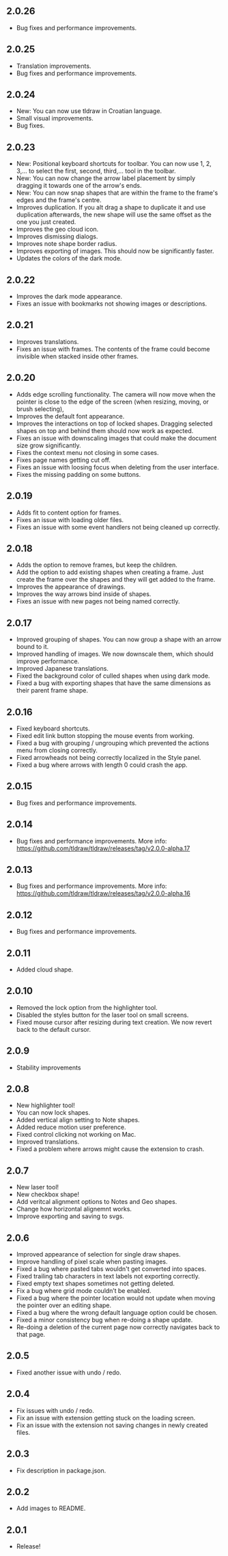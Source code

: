 ## 2.0.26

- Bug fixes and performance improvements.

## 2.0.25

- Translation improvements.
- Bug fixes and performance improvements.

## 2.0.24

- New: You can now use tldraw in Croatian language.
- Small visual improvements.
- Bug fixes.

## 2.0.23

- New: Positional keyboard shortcuts for toolbar. You can now use 1, 2, 3,... to select the first, second, third,... tool in the toolbar.
- New: You can now change the arrow label placement by simply dragging it towards one of the arrow's ends.
- New: You can now snap shapes that are within the frame to the frame's edges and the frame's centre.
- Improves duplication. If you alt drag a shape to duplicate it and use duplication afterwards, the new shape will use the same offset as the one you just created.
- Improves the geo cloud icon.
- Improves dismissing dialogs.
- Improves note shape border radius.
- Improves exporting of images. This should now be significantly faster.
- Updates the colors of the dark mode.

## 2.0.22

- Improves the dark mode appearance.
- Fixes an issue with bookmarks not showing images or descriptions.

## 2.0.21

- Improves translations.
- Fixes an issue with frames. The contents of the frame could become invisible when stacked inside other frames.

## 2.0.20

- Adds edge scrolling functionality. The camera will now move when the pointer is close to the edge of the screen (when resizing, moving, or brush selecting),
- Improves the default font appearance.
- Improves the interactions on top of locked shapes. Dragging selected shapes on top and behind them should now work as expected.
- Fixes an issue with downscaling images that could make the document size grow significantly.
- Fixes the context menu not closing in some cases.
- Fixes page names getting cut off.
- Fixes an issue with loosing focus when deleting from the user interface.
- Fixes the missing padding on some buttons.

## 2.0.19

- Adds fit to content option for frames.
- Fixes an issue with loading older files.
- Fixes an issue with some event handlers not being cleaned up correctly.

## 2.0.18

- Adds the option to remove frames, but keep the children.
- Add the option to add existing shapes when creating a frame. Just create the frame over the shapes and they will get added to the frame.
- Improves the appearance of drawings.
- Improves the way arrows bind inside of shapes.
- Fixes an issue with new pages not being named correctly.

## 2.0.17

- Improved grouping of shapes. You can now group a shape with an arrow bound to it.
- Improved handling of images. We now downscale them, which should improve performance.
- Improved Japanese translations.
- Fixed the background color of culled shapes when using dark mode.
- Fixed a bug with exporting shapes that have the same dimensions as their parent frame shape.

## 2.0.16

- Fixed keyboard shortcuts.
- Fixed edit link button stopping the mouse events from working.
- Fixed a bug with grouping / ungrouping which prevented the actions menu from closing correctly.
- Fixed arrowheads not being correctly localized in the Style panel.
- Fixed a bug where arrows with length 0 could crash the app.

## 2.0.15

- Bug fixes and performance improvements.

## 2.0.14

- Bug fixes and performance improvements. More info:
  https://github.com/tldraw/tldraw/releases/tag/v2.0.0-alpha.17

## 2.0.13

- Bug fixes and performance improvements. More info:
  https://github.com/tldraw/tldraw/releases/tag/v2.0.0-alpha.16

## 2.0.12

- Bug fixes and performance improvements.

## 2.0.11

- Added cloud shape.

## 2.0.10

- Removed the lock option from the highlighter tool.
- Disabled the styles button for the laser tool on small screens.
- Fixed mouse cursor after resizing during text creation. We now revert back to the default cursor.

## 2.0.9

- Stability improvements

## 2.0.8

- New highlighter tool!
- You can now lock shapes.
- Added vertical align setting to Note shapes.
- Added reduce motion user preference.
- Fixed control clicking not working on Mac.
- Improved translations.
- Fixed a problem where arrows might cause the extension to crash.

## 2.0.7

- New laser tool!
- New checkbox shape!
- Add veritcal alignment options to Notes and Geo shapes.
- Change how horizontal alignemnt works.
- Improve exporting and saving to svgs.

## 2.0.6

- Improved appearance of selection for single draw shapes.
- Improve handling of pixel scale when pasting images.
- Fixed a bug where pasted tabs wouldn't get converted into spaces.
- Fixed trailing tab characters in text labels not exporting correctly.
- Fixed empty text shapes sometimes not getting deleted.
- Fix a bug where grid mode couldn’t be enabled.
- Fixed a bug where the pointer location would not update when moving the pointer over an editing shape.
- Fixed a bug where the wrong default language option could be chosen.
- Fixed a minor consistency bug when re-doing a shape update.
- Re-doing a deletion of the current page now correctly navigates back to that page.

## 2.0.5

- Fixed another issue with undo / redo.

## 2.0.4

- Fix issues with undo / redo.
- Fix an issue with extension getting stuck on the loading screen.
- Fix an issue with the extension not saving changes in newly created files.

## 2.0.3

- Fix description in package.json.

## 2.0.2

- Add images to README.

## 2.0.1

- Release!
